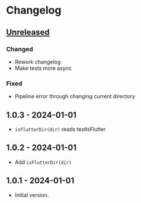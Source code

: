 # Changelog

## [Unreleased]

### Changed

- Rework changelog
- Make tests more async

### Fixed

- Pipeline error through changing current directory

## 1.0.3 - 2024-01-01

- `isFlutterDir(dir)` reads testIsFlutter

## 1.0.2 - 2024-01-01

- Add `isFlutterDir(dir)`

## 1.0.1 - 2024-01-01

- Initial version.

[Unreleased]: https://github.com/inlavigo/gg_is_flutter/compare/1.0.3...HEAD
